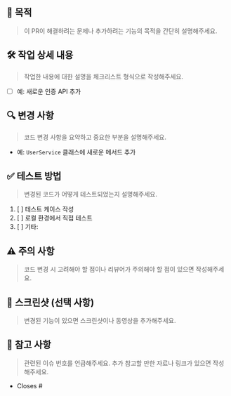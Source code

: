 ## 📌 목적
> 이 PR이 해결하려는 문제나 추가하려는 기능의 목적을 간단히 설명해주세요.

## 🛠️ 작업 상세 내용
> 작업한 내용에 대한 설명을 체크리스트 형식으로 작성해주세요.
- [ ] 예: 새로운 인증 API 추가

## 🔍 변경 사항
> 코드 변경 사항을 요약하고 중요한 부분을 설명해주세요.
- 예: `UserService` 클래스에 새로운 메서드 추가

## ✅ 테스트 방법
> 변경된 코드가 어떻게 테스트되었는지 설명해주세요.
1. [ ] 테스트 케이스 작성
2. [ ] 로컬 환경에서 직접 테스트
3. [ ] 기타:

## ⚠️ 주의 사항
> 코드 변경 시 고려해야 할 점이나 리뷰어가 주의해야 할 점이 있으면 작성해주세요.

## 📸 스크린샷 (선택 사항)
> 변경된 기능이 있으면 스크린샷이나 동영상을 추가해주세요.

## 🔗 참고 사항
> 관련된 이슈 번호를 언급해주세요. 추가 참고할 만한 자료나 링크가 있으면 작성해주세요.
- Closes #